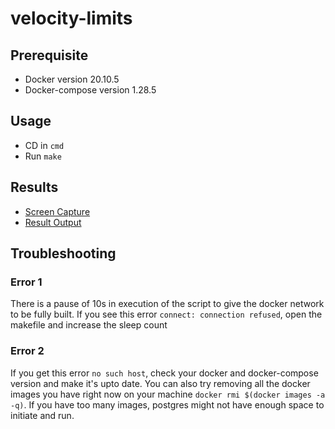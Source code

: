 
# velocity-limits

## Prerequisite
* Docker version 20.10.5
* Docker-compose version 1.28.5

## Usage
* CD in `cmd`
* Run `make`

## Results
* [Screen Capture](https://github.com/mohd-ahsan-mirza/velocity-limits/blob/master/result/screen_recording.mov)
* [Result Output](https://github.com/mohd-ahsan-mirza/velocity-limits/blob/master/result/result.txt)

## Troubleshooting

### Error 1
There is a pause of 10s in execution of the script to give the docker network to be fully built.
If you see this error `connect: connection refused`, open the makefile and increase the sleep count
### Error 2
If you get this error `no such host`, check your docker and docker-compose version and make it's upto date. 
You can also try removing all the docker images you have right now on your machine `docker rmi $(docker images -a -q)`. If you have too many images, postgres might not have enough space to initiate and run.
